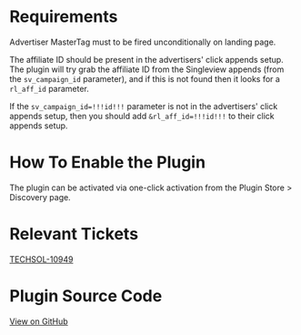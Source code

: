 
# Requirements

Advertiser MasterTag must to be fired unconditionally on landing page.

The affiliate ID should be present in the advertisers' click appends
setup. The plugin will try grab the affiliate ID from the Singleview
appends (from the `sv_campaign_id` parameter), and if this is not found
then it looks for a `rl_aff_id` parameter.

If the `sv_campaign_id=!!!id!!!` parameter is not in the advertisers'
click appends setup, then you should add `&rl_aff_id=!!!id!!!` to their
click appends setup.

# How To Enable the Plugin

The plugin can be activated via one-click activation from the Plugin
Store \> Discovery page.

# Relevant Tickets

[TECHSOL-10949](https://awin.atlassian.net/browse/TECHSOL-10949)

# Plugin Source Code

[View on
GitHub](https://github.com/awin/tracking-advertiser-mastertag/blob/master/src/plugins/thirdParty/rightlander/plugin.js)